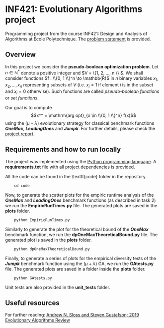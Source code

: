 # INF421: Evolutionary Algorithms project

Programming project from the course INF421: Design and Analysis of Algorithms at École Polytechnique. The [problem statement](problem_statement.pdf) is provided.

## Overview

In this project we consider the **pseudo-boolean optimization problem**. Let $n \in \mathbb{N}^*$ denote a positive integer and $V = \\{1, 2, ..., n \\} $. We shall consider functions $f : \\{0, 1 \\}^n \to \mathbb{R}$ in $n$ binary variables $x_1, x_2, ..., x_n$ representing subsets of $V$ (i.e. $x_i = 1$ if element $i$ is in the subset and $x_i = 0$ otherwise). Such functions are called *pseudo-boolean functions* or *set functions*.

Our goal is to compute $$x^* = \mathrm{arg opt}_{x \in \\{0, 1 \\}^n} f(x)$$ using the $(\mu + \lambda)$ evolutionary strategy for classical benchmark functions ***OneMax***, ***LeadingOnes*** and ***Jumpk***. For further details, please check the [project report](report.pdf).

## Requirements and how to run locally

The project was implemented using the [Python programming language](https://www.python.org/). A **requirements.txt** file with all project dependencies is provided.

All the code can be found in the \texttt{code} folder in the repository.

```
    cd code
```

Now, to generate the scatter plots for the empiric runtime analysis of the ***OneMax*** and ***LeadingOnes*** benchmark functions (as described in task 2) we run the **EmpiricRunTimes.py** file. The generated plots are saved in the **plots** folder.

```
    python EmpiricRunTimes.py
```

Similarly to generate the plot for the theoretical bound of the ***OneMax*** benchmark function, we run the **dpOneMaxTheoreticalBound.py** file. The generated plot is saved in the **plots** folder.

```
    python dpOneMaxTheoreticalBound.py
```

Finally, to generate a series of plots for the empirical diversity tests of the ***Jumpk*** benchmark function using the $(\mu + \lambda)$ GA, we run the **GAtests.py** file. The generated plots are saved in a folder inside the **plots** folder.

```
    python GAtests.py
```

Unit tests are also provided in the **unit_tests** folder.

## Useful resources

For further reading: [Andrew N. Sloss and Steven Gustafson; 2019 Evolutionary Algorithms Review](https://arxiv.org/pdf/1906.08870.pdf)